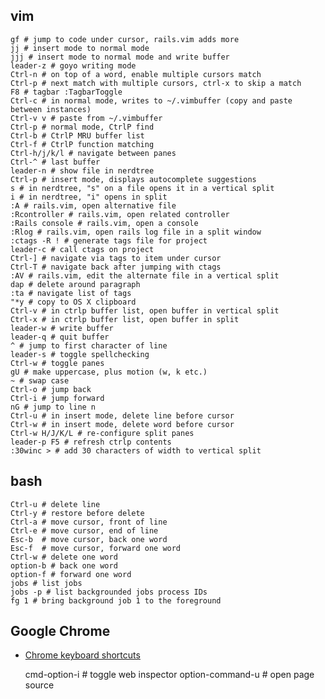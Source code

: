 ## vim 

    gf # jump to code under cursor, rails.vim adds more
    jj # insert mode to normal mode
    jjj # insert mode to normal mode and write buffer
    leader-z # goyo writing mode
    Ctrl-n # on top of a word, enable multiple cursors match
    Ctrl-p # next match with multiple cursors, ctrl-x to skip a match
    F8 # tagbar :TagbarToggle
    Ctrl-c # in normal mode, writes to ~/.vimbuffer (copy and paste between instances)
    Ctrl-v v # paste from ~/.vimbuffer
    Ctrl-p # normal mode, CtrlP find
    Ctrl-b # CtrlP MRU buffer list
    Ctrl-f # CtrlP function matching
    Ctrl-h/j/k/l # navigate between panes
    Ctrl-^ # last buffer
    leader-n # show file in nerdtree
    Ctrl-p # insert mode, displays autocomplete suggestions
    s # in nerdtree, "s" on a file opens it in a vertical split
    i # in nerdtree, "i" opens in split
    :A # rails.vim, open alternative file
    :Rcontroller # rails.vim, open related controller
    :Rails console # rails.vim, open a console
    :Rlog # rails.vim, open rails log file in a split window
    :ctags -R ! # generate tags file for project
    leader-c # call ctags on project
    Ctrl-] # navigate via tags to item under cursor
    Ctrl-T # navigate back after jumping with ctags
    :AV # rails.vim, edit the alternate file in a vertical split
    dap # delete around paragraph
    :ta # navigate list of tags
    "*y # copy to OS X clipboard
    Ctrl-v # in ctrlp buffer list, open buffer in vertical split
    Ctrl-x # in ctrlp buffer list, open buffer in split
    leader-w # write buffer
    leader-q # quit buffer
    ^ # jump to first character of line
    leader-s # toggle spellchecking
    Ctrl-w # toggle panes
    gU # make uppercase, plus motion (w, k etc.)
    ~ # swap case
    Ctrl-o # jump back
    Ctrl-i # jump forward
    nG # jump to line n
    Ctrl-u # in insert mode, delete line before cursor
    Ctrl-w # in insert mode, delete word before cursor
    Ctrl-w H/J/K/L # re-configure split panes
    leader-p F5 # refresh ctrlp contents
    :30winc > # add 30 characters of width to vertical split


## bash

    Ctrl-u # delete line
    Ctrl-y # restore before delete
    Ctrl-a # move cursor, front of line
    Ctrl-e # move cursor, end of line
    Esc-b  # move cursor, back one word
    Esc-f  # move cursor, forward one word
    Ctrl-w # delete one word
    option-b # back one word
    option-f # forward one word
    jobs # list jobs
    jobs -p # list backgrounded jobs process IDs
    fg 1 # bring background job 1 to the foreground

## Google Chrome

 * [Chrome keyboard shortcuts](https://developers.google.com/chrome-developer-tools/docs/shortcuts)

    cmd-option-i # toggle web inspector
    option-command-u # open page source
